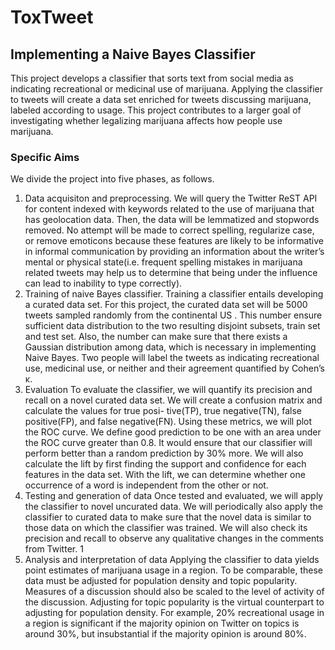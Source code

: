ToxTweet
========

Implementing a Naive Bayes Classifier
-------------------------------------

This project develops a classifier that sorts text from social media as indicating recreational or medicinal use of marijuana. Applying the classifier to tweets will create a data set enriched for tweets discussing marijuana, labeled according to usage. This project contributes to a larger goal of investigating whether legalizing marijuana affects how people use marijuana.

### Specific Aims
We divide the project into five phases, as follows.
1. Data acquisiton and preprocessing. We will query the Twitter ReST API for content indexed with keywords related to the use of marijuana that has geolocation data. Then, the data will be lemmatized and stopwords removed. No attempt will be made to correct spelling, regularize case, or remove emoticons because these features are likely to be informative in informal communication by providing an information about the writer’s mental or physical state(i.e. frequent spelling mistakes in marijuana related tweets may help us to determine that being under the influence can lead to inability to type correctly).
2. Training of naive Bayes classifier. Training a classifier entails developing a curated data set. For this project, the curated data set will be 5000 tweets sampled randomly from the continental US . This number ensure sufficient data distribution to the two resulting disjoint subsets, train set and test set. Also, the number can make sure that there exists a Gaussian distribution among data, which is necessary in implementing Naive Bayes. Two people will label the tweets as indicating recreational use, medicinal use, or neither and their agreement quantified by Cohen’s κ.
3. Evaluation To evaluate the classifier, we will quantify its precision and recall on a novel curated data set. We will create a confusion matrix and calculate the values for true posi- tive(TP), true negative(TN), false positive(FP), and false negative(FN). Using these metrics, we will plot the ROC curve. We define good prediction to be one with an area under the ROC curve greater than 0.8. It would ensure that our classifier will perform better than a random prediction by 30% more. We will also calculate the lift by first finding the support and confidence for each features in the data set. With the lift, we can determine whether one occurrence of a word is independent from the other or not.
4. Testing and generation of data Once tested and evaluated, we will apply the classifier to novel uncurated data. We will periodically also apply the classifier to curated data to make sure that the novel data is similar to those data on which the classifier was trained. We will also check its precision and recall to observe any qualitative changes in the comments from Twitter.
1
5. Analysis and interpretation of data Applying the classifier to data yields point estimates of marijuana usage in a region. To be comparable, these data must be adjusted for population density and topic popularity. Measures of a discussion should also be scaled to the level of activity of the discussion. Adjusting for topic popularity is the virtual counterpart to adjusting for population density. For example, 20% recreational usage in a region is significant if the majority opinion on Twitter on topics is around 30%, but insubstantial if the majority opinion is around 80%.